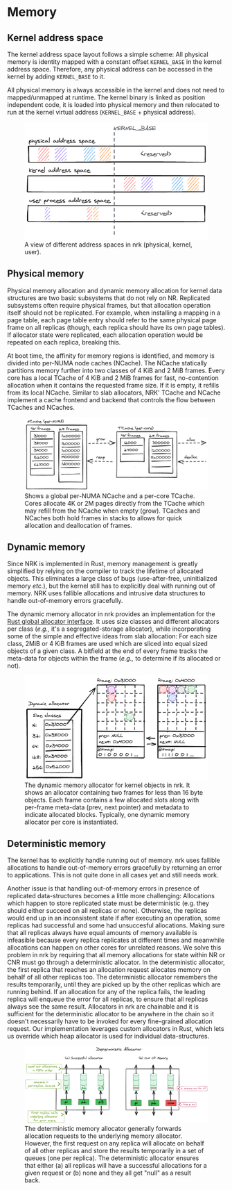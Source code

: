 # Memory

## Kernel address space

The kernel address space layout follows a simple scheme: All physical memory is
identity mapped with a constant offset `KERNEL_BASE` in the kernel address
space. Therefore, any physical address can be accessed in the kernel by adding
`KERNEL_BASE` to it.

All physical memory is always accessible in the kernel and does not need to
mapped/unmapped at runtime. The kernel binary is linked as position independent
code, it is loaded into physical memory and then relocated to run at the kernel
virtual address (`KERNEL_BASE` + physical address).

<figure>
  <img src="../diagrams/AddressSpaceLayout.png" alt="Overview of address space layout in the OS"/>
  <figcaption>
    A view of different address spaces in nrk (physical, kernel, user).
  </figcaption>
</figure>

## Physical memory

Physical memory allocation and dynamic memory allocation for kernel data
structures are two basic subsystems that do not rely on NR. Replicated
subsystems often require physical frames, but that allocation operation itself
should not be replicated. For example, when installing a mapping in a page
table, each page table entry should refer to the same physical page frame on all
replicas (though, each replica should have its own page tables). If allocator
state were replicated, each allocation operation would be repeated on each
replica, breaking this.

At boot time, the affinity for memory regions is  identified, and memory is
divided into per-NUMA node caches (NCache). The NCache statically partitions
memory further into two classes of 4 KiB and 2 MiB frames. Every core has a
local TCache of 4 KiB and 2 MiB frames for fast, no-contention allocation when
it contains the requested frame size. If it is empty, it refills from its local
NCache. Similar to slab allocators, NRK' TCache and NCache implement a cache
frontend and backend that controls the flow between TCaches and NCaches.

<figure>
  <img src="../diagrams/NCache-TCache.png" alt="NCache and TCache physical frame allocators"/>
  <figcaption>
    Shows a global per-NUMA NCache and a per-core TCache. Cores allocate 4K or 2M
    pages directly from the TCache which may refill from the NCache when empty (grow).
    TCaches and NCaches both hold frames in stacks to allows for quick allocation
    and deallocation of frames.
  </figcaption>
</figure>

## Dynamic memory

Since NRK is implemented in Rust, memory management is greatly simplified by
relying on the compiler to track the lifetime of allocated objects. This
eliminates a large class of bugs (use-after-free, uninitialized memory *etc.*),
but the kernel still has to explicitly deal with running out of memory. NRK
uses fallible allocations and intrusive data structures to handle out-of-memory
errors gracefully.

The dynamic memory allocator in nrk provides an implementation for the [Rust
global allocator
interface](https://doc.rust-lang.org/std/alloc/trait.GlobalAlloc.html). It uses
size classes and different allocators per class (*e.g.,* it's a
segregated-storage allocator), while incorporating some of the simple and
effective ideas from slab allocation: For each size class, 2MiB or 4 KiB frames
are used which are sliced into equal sized objects of a given class. A bitfield
at the end of every frame tracks the meta-data for objects within the frame
(*e.g.,* to determine if its allocated or not).

<figure>
  <img src="../diagrams/Slabmalloc.png" alt="Schematic overview of the dynamic memory allocator"/>
  <figcaption>
    The dynamic memory allocator for kernel objects in nrk. It shows an allocator
    containing two frames for less than 16 byte objects. Each frame contains
    a few allocated slots along with per-frame meta-data (prev, next pointer) and
    metadata to indicate allocated blocks. Typically, one dynamic memory allocator
    per core is instantiated.
  </figcaption>
</figure>

## Deterministic memory

The kernel has to explicitly handle running out of memory. nrk uses fallible
allocations to handle out-of-memory errors gracefully by returning an error to
applications. This is not quite done in all cases yet and still needs work.

Another issue is that handling out-of-memory errors in presence of replicated
data-structures becomes a little more challenging: Allocations which happen to
store replicated state must be deterministic (e.g. they should either succeed on
all replicas or none). Otherwise, the replicas would end up in an inconsistent
state if after executing an operation, some replicas had successful and some had
unsuccesful allocations. Making sure that all replicas always have equal amounts
of memory available is infeasible because every replica replicates at different
times and meanwhile allocations can happen on other cores for unrelated reasons.
We solve this problem in nrk by requiring that all memory allocations for state
within NR or CNR must go through a deterministic allocator. In the deterministic
allocator, the first replica that reaches an allocation request allocates memory
on behalf of all other replicas too. The deterministic allocator remembers the
results temporarily, until they are picked up by the other replicas which are
running behind. If an allocation for any of the replica fails, the leading
replica will enqueue the error for all replicas, to ensure that all replicas
always see the same result. Allocators in nrk are chainable and it is sufficient
for the deterministic allocator to be anywhere in the chain so it doesn't
necessarily have to be invoked for every fine-grained allocation request. Our
implementation leverages custom allocators in Rust, which lets us override which
heap allocator is used for individual data-structures.

<figure>
  <img src="../diagrams/DetMemAllocator.png" alt="Schematic overview of the deterministic memory allocator"/>
  <figcaption>
    The deterministic memory allocator generally forwards allocation requests to the underlying
    memory allocator. However, the first request on any replica will allocate on behalf
    of all other replicas and store the results temporarily in a set of queues (one per replica).
    The deterministic allocator ensures that either (a) all replicas will have a successful allocations
    for a given request or (b) none and they all get "null" as a result back.
  </figcaption>
</figure>
